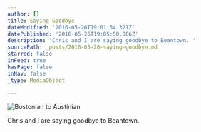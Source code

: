 ```yaml
---
author: []
title: Saying Goodbye
dateModified: '2016-05-26T19:01:54.321Z'
datePublished: '2016-05-26T19:05:50.006Z'
description: 'Chris and I are saying goodbye to Beantown. '
sourcePath: _posts/2016-05-26-saying-goodbye.md
starred: false
inFeed: true
hasPage: false
inNav: false
_type: MediaObject

---
```

![Bostonian to Austinian](https://the-grid-user-content.s3-us-west-2.amazonaws.com/f23fd046-e9b8-4ebb-a340-9bf255bcf8c9.jpg)

Chris and I are saying goodbye to Beantown.